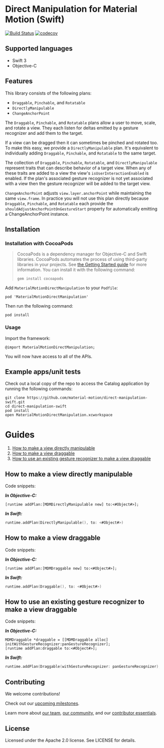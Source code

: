 # Direct Manipulation for Material Motion (Swift)

[![Build Status](https://travis-ci.org/material-motion/direct-manipulation-swift.svg?branch=develop)](https://travis-ci.org/material-motion/direct-manipulation-swift)
[![codecov](https://codecov.io/gh/material-motion/direct-manipulation-swift/branch/develop/graph/badge.svg)](https://codecov.io/gh/material-motion/direct-manipulation-swift)

## Supported languages

- Swift 3
- Objective-C

## Features

This library consists of the following plans:

- `Draggable`, `Pinchable`, and `Rotatable`
- `DirectlyManipulable`
- `ChangeAnchorPoint`

The `Draggable`, `Pinchable`, and `Rotatable` plans allow a user to move, scale, and rotate a view.
They each listen for deltas emitted by a gesture recognizer and add them to the target.

If a view can be dragged then it can sometimes be pinched and rotated too. To make this easy, we
provide a `DirectlyManipulable` plan. It's equivalent to individually adding `Draggable`,
`Pinchable`, and `Rotatable` to the same target.

The collection of `Draggable`, `Pinchable`, `Rotatable`, and `DirectlyManipulable` represent traits
that can describe behavior of a target view. When any of these traits are added to a view the view's
`isUserInteractionEnabled` is enabled. If the plan's associated gesture recognizer is not yet
associated with a view then the gesture recognizer will be added to the target view.

`ChangeAnchorPoint` adjusts `view.layer.anchorPoint` while maintaining the same `view.frame`. In
practice you will not use this plan directly because `Draggable`, `Pinchable`, and `Rotatable` each
provide the `shouldAdjustAnchorPointOnGestureStart` property for automatically emitting a
ChangeAnchorPoint instance.

## Installation

### Installation with CocoaPods

> CocoaPods is a dependency manager for Objective-C and Swift libraries. CocoaPods automates the
> process of using third-party libraries in your projects. See
> [the Getting Started guide](https://guides.cocoapods.org/using/getting-started.html) for more
> information. You can install it with the following command:
>
>     gem install cocoapods

Add `MaterialMotionDirectManipulation` to your `Podfile`:

    pod 'MaterialMotionDirectManipulation'

Then run the following command:

    pod install

### Usage

Import the framework:

    @import MaterialMotionDirectManipulation;

You will now have access to all of the APIs.

## Example apps/unit tests

Check out a local copy of the repo to access the Catalog application by running the following
commands:

    git clone https://github.com/material-motion/direct-manipulation-swift.git
    cd direct-manipulation-swift
    pod install
    open MaterialMotionDirectManipulation.xcworkspace

# Guides

1. [How to make a view directly manipulable](#how-to-make-a-view-directly-manipulable)
2. [How to make a view draggable](#how-to-make-a-view-draggable)
3. [How to use an existing gesture recognizer to make a view draggable](#how-to-use-an-existing-gesture-recognizer-to-make-a-view-draggable)

## How to make a view directly manipulable

Code snippets:

***In Objective-C:***

```objc
[runtime addPlan:[MDMDirectlyManipulable new] to:<#Object#>];
```

***In Swift:***

```swift
runtime.addPlan(DirectlyManipulable(), to: <#Object#>)
```

## How to make a view draggable

Code snippets:

***In Objective-C:***

```objc
[runtime addPlan:[MDMDraggable new] to:<#Object#>];
```

***In Swift:***

```swift
runtime.addPlan(Draggable(), to: <#Object#>)
```

## How to use an existing gesture recognizer to make a view draggable

Code snippets:

***In Objective-C:***

```objc
MDMDraggable *draggable = [[MDMDraggable alloc] initWithGestureRecognizer:panGestureRecognizer];
[runtime addPlan:draggable to:<#Object#>];
```

***In Swift:***

```swift
runtime.addPlan(Draggable(withGestureRecognizer: panGestureRecognizer), to: <#Object#>)
```

## Contributing

We welcome contributions!

Check out our [upcoming milestones](https://github.com/material-motion/direct-manipulation-swift/milestones).

Learn more about [our team](https://material-motion.github.io/material-motion/team/),
[our community](https://material-motion.github.io/material-motion/team/community/), and
our [contributor essentials](https://material-motion.github.io/material-motion/team/essentials/).

## License

Licensed under the Apache 2.0 license. See LICENSE for details.
